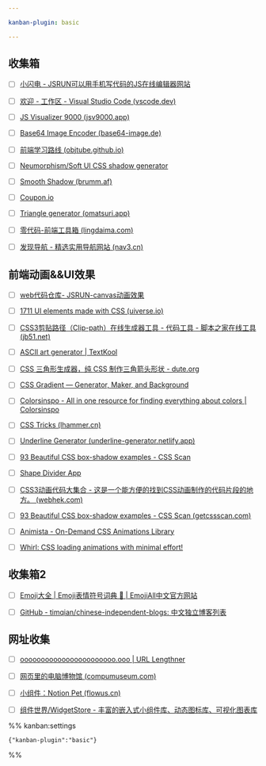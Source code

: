 ```yaml
---

kanban-plugin: basic

---
```


## 收集箱

- [ ] [小闪电 - JSRUN可以用手机写代码的JS在线编辑器网站](https://jsrun.net/)
- [ ] [欢迎 - 工作区 - Visual Studio Code (vscode.dev)](https://vscode.dev/)
- [ ] [JS Visualizer 9000 (jsv9000.app)](https://www.jsv9000.app/)
- [ ] [Base64 Image Encoder (base64-image.de)](https://www.base64-image.de/)
- [ ] [前端学习路线 (objtube.github.io)](https://objtube.github.io/front-end-roadmap/#/)
- [ ] [Neumorphism/Soft UI CSS shadow generator](https://neumorphism.io/#e0e0e0)
- [ ] [Smooth Shadow (brumm.af)](https://shadows.brumm.af/)
- [ ] [Coupon.io](https://coupon.codelabo.cn/)
- [ ] [Triangle generator (omatsuri.app)](https://omatsuri.app/triangle-generator)
- [ ] [零代码-前端工具箱 (lingdaima.com)](https://www.lingdaima.com/)
- [ ] [发现导航 - 精选实用导航网站 (nav3.cn)](https://www.nav3.cn/#/light)


## 前端动画&&UI效果

- [ ] [web代码仓库- JSRUN-canvas动画效果](https://jsrun.net/square/search?s=canvas)
- [ ] [1711 UI elements made with CSS (uiverse.io)](https://uiverse.io/all)
- [ ] [CSS3剪贴路径（Clip-path）在线生成器工具 - 代码工具 - 脚本之家在线工具 (jb51.net)](http://tools.jb51.net/code/css3path)
- [ ] [ASCII art generator | TextKool](https://textkool.com/en/ascii-art-generator?hl=default&vl=default&font=Red%20Phoenix&text=Your%20text%20here%20)
- [ ] [CSS 三角形生成器，纯 CSS 制作三角箭头形状 - dute.org](https://www.dute.org/css-arrow)
- [ ] [CSS Gradient — Generator, Maker, and Background](https://cssgradient.io/)
- [ ] [Colorsinspo - All in one resource for finding everything about colors | Colorsinspo](https://colorsinspo.com/)
- [ ] [CSS Tricks (lhammer.cn)](https://lhammer.cn/You-need-to-know-css/#/)
- [ ] [Underline Generator (underline-generator.netlify.app)](https://underline-generator.netlify.app/)
- [ ] [93 Beautiful CSS box-shadow examples - CSS Scan](https://getcssscan.com/css-box-shadow-examples)
- [ ] [Shape Divider App](https://www.shapedivider.app/)
- [ ] [CSS3动画代码大集合 - 这是一个能方便的找到CSS动画制作的代码片段的地方。 (webhek.com)](https://www.webhek.com/post/css3-animation-sniplet-collection/#/)
- [ ] [93 Beautiful CSS box-shadow examples - CSS Scan (getcssscan.com)](https://getcssscan.com/css-box-shadow-examples?ref=producthunt)
- [ ] [Animista - On-Demand CSS Animations Library](https://animista.net/play)
- [ ] [Whirl: CSS loading animations with minimal effort!](https://whirl.netlify.app/)


## 收集箱2

- [ ] [Emoji大全 | Emoji表情符号词典 📓 | EmojiAll中文官方网站](https://www.emojiall.com/zh-hans)
- [ ] [GitHub - timqian/chinese-independent-blogs: 中文独立博客列表](https://github.com/timqian/chinese-independent-blogs)


## 网址收集

- [ ] [ooooooooooooooooooooooo.ooo | URL Lengthner](https://ooooooooooooooooooooooo.ooo/)
- [ ] [网页里的电脑博物馆 (compumuseum.com)](http://www.compumuseum.com/)
- [ ] [小组件：Notion Pet (flowus.cn)](https://flowus.cn/hub001/share/a8e4bbc0-8ba0-48db-a374-b03afa20b1ef)
- [ ] [组件世界/WidgetStore - 丰富的嵌入式小组件库、动态图标库、可视化图表库](https://cn.widgetstore.net/#/home)




%% kanban:settings
```
{"kanban-plugin":"basic"}
```
%%